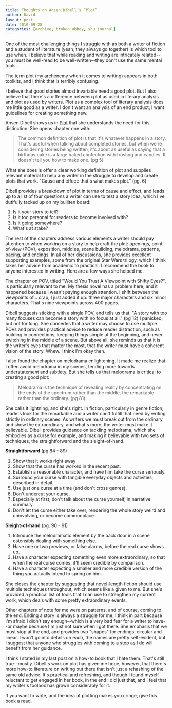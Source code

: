 ```yaml
---
title: Thoughts on Ansen Dibell’s “Plot”
author: David
layout: post
date: 2010-09-28
categories: [archive, broken_abbey, shu_journal]
---
```


One of the most challenging things I struggle with as both a writer of fiction
and a student of literature (yeah, they always go together) is which tool to use
when. I believe that while reading and writing are intricately related--you must
be well-read to be well-written--they don't use the same mental tools.

The term plot (my archenemy when it comes to writing) appears in both toolkits,
and I think that is terribly confusing.

I believe that good stories almost invariable need a good plot. But I also
believe that there's a difference between plot as used in literary analysis and
plot as used by writers. Plot as a complex tool of literary analysis does me
little good as a writer. I don't want an analysis of an end product, I want
guidelines for creating something new.

Ansen Dibell shows us in [Plot](http://amzn.to/crztiv) that she understands the
need for this distinction. She opens chapter one with:

> The common definition of plot is that it's whatever happens in a story. That's
> useful when talking about completed stories, but when we're considering
> stories being written, it's about as useful as saying that a birthday cake is
> a large baked confection with frosting and candles. It doesn't tell you how to
> make one. (pg 5)

What she does is offer a clear working definition of plot and supplies relevant
material to help any writer in the struggle to develop and create plots that
work. "Cause and effect: that's what makes plot." (pg. 6)

Dibell provides a breakdown of plot in terms of cause and effect, and leads up
to a list of four questions a writer can use to test a story idea, which I've
dutifully tacked up on my bulliten board:

1.  Is it your story to tell?
2.  Is it too personal for readers to become involved with?
3.  Is it going somewhere?
4.  What's at stake?

The rest of the chapters address various elements a writer should pay attention
to when working on a story to help craft the plot: openings, point-of-view
(POV), exposition, middles, scene building, melodrama, patterns, pacing, and
endings. In all of her discussions, she provides excellent supporting examples,
some from the original Star Wars trilogy, which I think takes her advice from
academic to practical. I recommend the book to anyone interested in writing.
Here are a few ways she helped me.

The chapter on POV, titled "Would You Trust A Viewpoint with Shifty Eyes?", is
particularly relevant to me. My thesis novel has a problem here, and it happened
because I wasn't paying enough attention. I shift between the viewpoints of...
crap, I just added it up: three major characters and six minor characters.
That's nine viewpoints across 400 pages.

Dibell suggests sticking with a single POV, and tells us that, "A story with too
many focuses can become a story with no focus at all." (pg 12) I panicked, but
not for long. She concedes that a writer may choose to use multiple POVs and
provides practical advice to reduce reader distraction, such as building in
connections, keeping things simple at the beginning, and never switching in the
middle of a scene. But above all, she reminds us that it is the writer's eyes
that matter the most, that the writer must have a coherent vision of the story.
Whew. I think I'm okay then.

I also found the chapter on melodrama enlightening. It made me realize that I
often avoid melodrama in my scenes, tending more towards understatement and
subtlety. But she tells us that melodrama is critical to creating a good plot:

> Melodrama is the technique of revealing reality by concentrating on the ends
> of the spectrum rather than the middle, the remarkable rather than the
> ordinary. (pg 81)

She calls it lightning, and she's right. In fiction, particularly in genre
fiction, readers look for the remarkable and a writer can't fulfill that need by
writing strictly in ordinary scenes. As writers we must break out from the
ordinary and show the extraordinary, and what's more, the writer must make it
believable. Dibell provides guidance on tackling melodrama, which she embodies
as a curse for example, and making it believable with two sets of techniques,
the straightforward and the sleight-of-hand.

**Straightforward** (pg.84 - 89)

1.  Show that it works right away
2.  Show that the curse has worked in the recent past.
3.  Establish a reasonable character, and have him take the curse seriously.
4.  Surround your curse with tangible everyday objects and activities, described
    in detail.
5.  Use just one curse at a time (and don't cross genres).
6.  Don't undercut your curse.
7.  Especially at first, don't talk about the curse yourself, in narrative
    summary.
8.  Don't let the curse either take over, rendering the whole story weird and
    uninvolving, or become commonplace.

**Sleight-of-hand** (pg. 90 - 91)

1.  Introduce the melodramatic element by the back door in a scene ostensibly
    dealing with something else.
2.  Have one or two previews, or false alarms, before the real curse shows up.
3.  Have a character expecting something even more extraordinary, so that when
    the real curse comes, it'll seem credible by comparison.
4.  Have a character expecting a smaller and more credible version of the thing
    you actually intend to spring on him.

She closes the chapter by suggesting that novel-length fiction should use
multiple techniques throughout, which seems like a given to me. But she's
provided a practical list of tools that I can use to strengthen my current work,
which deals with some pretty extraordinary events.

Other chapters of note for me were on patterns, and of course, coming to the
end. Ending a story is always a struggle for me, I think in part because I'm
afraid I didn't say enough--which is a very bad fear for a writer to have--or
maybe because I'm just not sure when I got there. She emphasis that we must stop
at the end, and provides two "shapes" for endings: circular and linear. I won't
go into details on each, the names are pretty self-evident, but I suggest that
anyone who struggles with coming to a stop as I do will benefit from her
guidance.

I think I stated in my last post on a how-to book that I hate them. That's still
true--mostly. Dibell's work on plot has given me hope, however, that there's
more how-to literature on writing out there that isn't just a rehashing of the
same old advice. It's practical and refreshing, and though I found myself
reluctant to get engaged in her book, in the end I did just that, and I feel
that my writer's toolbox has grown considerably for it.

If you want to write, and the idea of plotting makes you cringe, give this book
a read.
